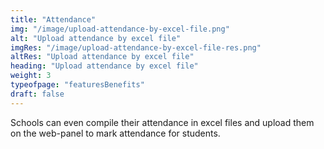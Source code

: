 ```yaml
---
title: "Attendance"
img: "/image/upload-attendance-by-excel-file.png"
alt: "Upload attendance by excel file" 
imgRes: "/image/upload-attendance-by-excel-file-res.png"
altRes: "Upload attendance by excel file"
heading: "Upload attendance by excel file"
weight: 3
typeofpage: "featuresBenefits"
draft: false
---
```


Schools can even compile their attendance in excel files and upload them on the web-panel to mark attendance for students.